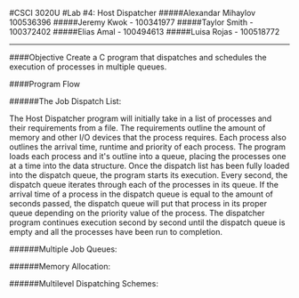 #CSCI 3020U
#Lab #4: Host Dispatcher
#####Alexandar Mihaylov 100536396
#####Jeremy Kwok - 100341977
#####Taylor Smith - 100372402
#####Elias Amal - 100494613
#####Luisa Rojas - 100518772

--------------------------------

####Objective
Create a C program that dispatches and schedules the execution of processes in multiple queues.

####Program Flow

######The Job Dispatch List:

The Host Dispatcher program will initially take in a list of processes and their requirements from a file. The requirements outline the amount of memory and other I/O devices that the process requires. Each process also outlines the arrival time, runtime and priority of each process. The program loads each process and it's outline into a queue, placing the processes one at a time into the data structure. Once the dispatch list has been fully loaded into the dispatch queue, the program starts its execution. Every second, the dispatch queue iterates through each of the processes in its queue. If the arrival time of a process in the dispatch queue is equal to the amount of seconds passed, the dispatch queue will put that process in its proper queue depending on the priority value of the process. The dispatcher program continues execution second by second until the dispatch queue is empty and all the processes have been run to completion. 

######Multiple Job Queues:

######Memory Allocation:

######Multilevel Dispatching Schemes:
